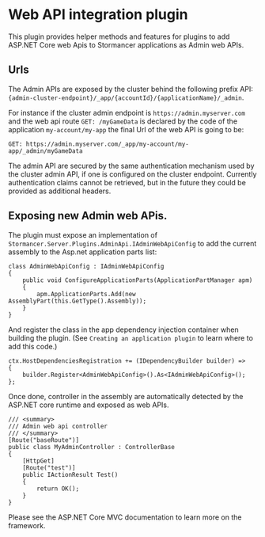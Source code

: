 # Web API integration plugin

This plugin provides helper methods and features for plugins to add ASP.NET Core web Apis to Stormancer applications as Admin web APIs.

## Urls
The Admin APIs are exposed by the cluster behind the following prefix API: `{admin-cluster-endpoint}/_app/{accountId}/{applicationName}/_admin`. 

For instance if the cluster admin endpoint is `https://admin.myserver.com` and the web api route `GET: /myGameData` is declared by the code of the application `my-account/my-app` the final Url of the web API is going to be:

`GET: https://admin.myserver.com/_app/my-account/my-app/_admin/myGameData`

The admin API are secured by the same authentication mechanism used by the cluster admin API, if one is configured on the cluster endpoint. Currently authentication claims cannot be retrieved, but in the future they could be provided as additional headers.

## Exposing new Admin web APis.

The plugin must  expose an implementation of `Stormancer.Server.Plugins.AdminApi.IAdminWebApiConfig` to add the current assembly to the Asp.net application parts list:

    class AdminWebApiConfig : IAdminWebApiConfig
    {
        public void ConfigureApplicationParts(ApplicationPartManager apm)
        {
            apm.ApplicationParts.Add(new AssemblyPart(this.GetType().Assembly));
        }
    }

And register the class in the app dependency injection container when building the plugin. (See `Creating an application plugin` to learn where to add this code.)

    ctx.HostDependenciesRegistration += (IDependencyBuilder builder) =>
    {
        builder.Register<AdminWebApiConfig>().As<IAdminWebApiConfig>();
    };

Once done, controller in the assembly are automatically detected by the ASP.NET core runtime and exposed as web APIs.


    /// <summary>
    /// Admin web api controller
    /// </summary>
    [Route("baseRoute")]
    public class MyAdminController : ControllerBase
    {
        [HttpGet]
        [Route("test")]
        public IActionResult Test()
        {
            return OK();
        }
    }

Please see the ASP.NET Core MVC documentation to learn more on the framework.